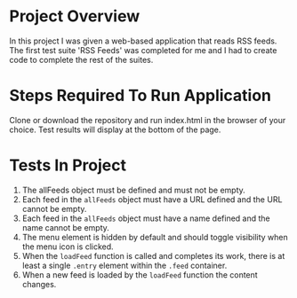 # Project Overview

In this project I was given a web-based application that reads RSS feeds. The first test suite 'RSS Feeds' was completed for me and I had to create code to complete the rest of the suites.

# Steps Required To Run Application
Clone or download the repository and run index.html in the browser of your choice. Test results will display at the bottom of the page.

# Tests In Project
1. The allFeeds object must be defined and must not be empty.
2. Each feed in the `allFeeds` object must have a URL defined and the URL cannot be empty.
3. Each feed in the `allFeeds` object must have a name defined and  the name cannot be empty.
4. The menu element is hidden by default and should toggle visibility when the menu icon is clicked.
5. When the `loadFeed` function is called and completes its work, there is at least a single `.entry` element within  the `.feed` container.
6. When a new feed is loaded by the `loadFeed` function the content changes.
